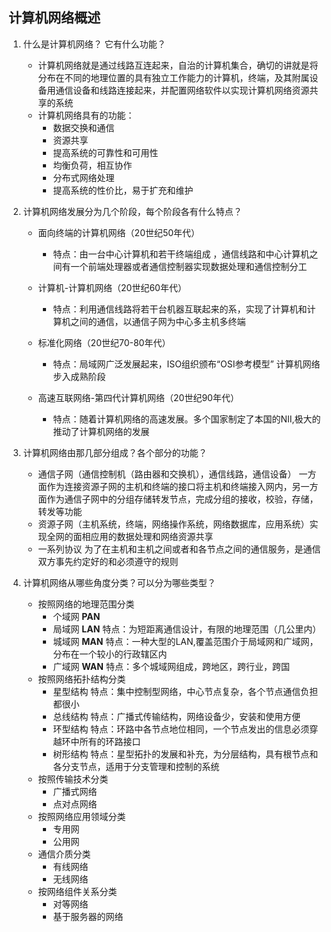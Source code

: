 ## 计算机网络概述
1. 什么是计算机网络？ 它有什么功能？
    - 计算机网络就是通过线路互连起来，自治的计算机集合，确切的讲就是将分布在不同的地理位置的具有独立工作能力的计算机，终端，及其附属设备用通信设备和线路连接起来，并配置网络软件以实现计算机网络资源共享的系统
    - 计算机网络具有的功能：
        - 数据交换和通信
        - 资源共享
        - 提高系统的可靠性和可用性
        - 均衡负荷，相互协作
        - 分布式网络处理
        - 提高系统的性价比，易于扩充和维护

2. 计算机网络发展分为几个阶段，每个阶段各有什么特点？
    - 面向终端的计算机网络（20世纪50年代）
        -  特点：由一台中心计算机和若干终端组成 ，通信线路和中心计算机之间有一个前端处理器或者通信控制器实现数据处理和通信控制分工
    - 计算机-计算机网络（20世纪60年代）
        - 特点：利用通信线路将若干台机器互联起来的系，实现了计算机和计算机之间的通信，以通信子网为中心多主机多终端
    
    - 标准化网络（20世纪70-80年代）
        - 特点：局域网广泛发展起来，ISO组织颁布“OSI参考模型”  计算机网络步入成熟阶段
    
    - 高速互联网络-第四代计算机网络（20世纪90年代）
        - 特点：随着计算机网络的高速发展。多个国家制定了本国的NII,极大的推动了计算机网络的发展
    
3. 计算机网络由那几部分组成？各个部分的功能？
    - 通信子网（通信控制机（路由器和交换机），通信线路，通信设备） 一方面作为连接资源子网的主机和终端的接口将主机和终端接入网内，另一方面作为通信子网中的分组存储转发节点，完成分组的接收，校验，存储，转发等功能
    - 资源子网（主机系统，终端，网络操作系统，网络数据库，应用系统）实现全网的面相应用的数据处理和网络资源共享
    - 一系列协议 为了在主机和主机之间或者和各节点之间的通信服务，是通信双方事先约定好的和必须遵守的规则
4. 计算机网络从哪些角度分类？可以分为哪些类型？
    - 按照网络的地理范围分类
        - 个域网 **PAN**
        - 局域网 **LAN** 特点：为短距离通信设计，有限的地理范围（几公里内）
        - 城域网 **MAN** 特点：一种大型的LAN,覆盖范围介于局域网和广域网，分布在一个较小的行政辖区内
        - 广域网 **WAN** 特点：多个城域网组成，跨地区，跨行业，跨国
    - 按照网络拓扑结构分类
        - 星型结构 特点：集中控制型网络，中心节点复杂，各个节点通信负担都很小
        - 总线结构 特点：广播式传输结构，网络设备少，安装和使用方便
        - 环型结构 特点：环路中各节点地位相同，一个节点发出的信息必须穿越环中所有的环路接口
        - 树形结构 特点：星型拓扑的发展和补充，为分层结构，具有根节点和各分支节点，适用于分支管理和控制的系统
    - 按照传输技术分类
        - 广播式网络
        - 点对点网络
    - 按照网络应用领域分类
        - 专用网
        - 公用网
    - 通信介质分类
        - 有线网络 
        - 无线网络 
    - 按网络组件关系分类
        - 对等网络
        - 基于服务器的网络
        